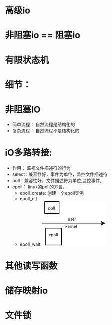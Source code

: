 # 高级io
# 非阻塞io == 阻塞io 
# 有限状态机   
# 细节： 
# 非阻塞IO 
- 简单流程： 自然流程是结构化的
- 复杂流程： 自然流程不是结构化的
# iO多路转接:
- 作用： 监视文件描述符的行为
- select : 兼容性好，事件为单位，监控文件描述符
- poll：兼容性好，文件描述符为单位,监控事件,
- epoll： linux的poll的方言，
    - epoll_create: 创建一个epoll实例
    - epoll_ctl
    - epoll_wait
![avatar](poll-epoll.jpeg)
# 其他读写函数 
# 储存映射io
# 文件锁 
